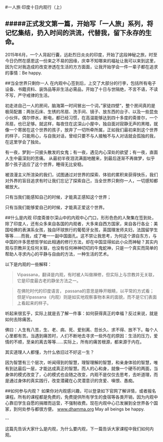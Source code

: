 #一人旅·印度十日内观行（上）

#####**正式发文第一篇，开始写「一人旅」系列，将记忆集结，扔入时间的洪流，代替我，留下永存的生命。**
---
2015年6月，一个人背起行囊，远赴烈日炎炎的印度，开始了这段神秘之旅，时至今日仍然在感恩这一份来之不易的因缘，庆幸不知哪来的福祉让我可以来到这里，因为它对我造成的改变渗透在生活的方方面面，让我开始学会一件一辈子都在追求的事情：Be happy.

##当全世界只剩你一人
在内观中心签到后，上交了大部分的行李，包括所有电子设备、书籍资料、装饰品等非生活必需品，开始了十日与世隔绝，不言不语，不读不写，严守戒律的生活。

初走进自己一人的房间，脑海第一时间冒出一个词，”家徒四壁“，整个房间真的是极简配置：两张石床、生锈的吊扇、洗手间、镜子、放东西的台子、以及一些昆虫小伙伴。偶尔停水，断电，都已经习惯，在高温能够达到四十多度的斋普尔，一个吊扇，也已足够。就这样，每夜住在这深山小屋中，独自面对寂静无声的黑暗，就像一个寄居在这个世界的孩子，放弃了一切所牵所属，正如我们最初来到这个世界的样子，只能用心，与自我对话，曾经只要不与人接触不与人对话就会孤独的我，在这里学会了独处。 
有一夜，梦到一只披头散发的女鬼；有一夜，遇见内心深处的欲望；有一夜，直面人生中最深刻的苦痛。 从最初半夜泪流满面地醒来，到最后逐渐不再做梦，似乎那个孩子适应了这个世界，睡得无比安稳。
 
被浪漫主义所渲染的我们，试图通过对世界的探索、体验的累积来获得快乐，我们对外界的盲目追求有时让我们忘记了探索自己，当全世界只剩你一人，一切感知都被放大。

只有当我们能感知自己的时候，才能真正感知这个世界；

只有当我们能够爱自己的时候，才能真正爱这个世界。


##什么是内观
印度斋普尔深山中的内观中心门口，形形色色的人聚集在签到处，除了印度人，还有众多来自各国的内观者，大多来自西方国家，来自各行各业：美国哈佛的表演系女孩，独自环球旅行的葡萄牙女孩，英国理发师夫妇，法国留学生等等……而我，成了唯一一副中国面孔。这不禁让我思考，为何这个源自东方，与中国的许多思想哲学如此相通的修行方法，却在中国显得如此小众而神秘？其实内观与宗教并无任何关联，也没有任何神神叨叨的牛鬼蛇神，只是一个真实而简单的帮助人寻求内心的平静与自由的方法，一种生活的艺术。

以下是内观的一些解释：

>Vipassana，翻译是内观，有时被人叫做禅修，但实际上与宗教并无关联，它是印度最古老的静坐方法之一。
>在佛陀时代的印度语言， passana的意思是睁开眼睛，以平常的方式看；但是Vipassana（内观）则是如实地观察事物本来的面貌，而不是它们表面上看起来的样子。听起来很玄乎，实际上就是去了解一件事：如何获得真正的幸福？反过来说，就是如何去除痛苦。 
佛曰：人生有八苦，生、老、病、死、爱别离、怨长久、求不得、放不下。每个人心里都有苦。当遇到痛苦时，人们不断地去寻求一些外在的原因：生活的压力，爱情的不顺，至亲的离去等等......实际上，所有的痛苦根源，都来源于内在。 其实道理人人都懂，为什么依旧过不好这一生？因为智慧有三个层次，听闻得到的智慧，理智理解的智慧，和亲身体验的智慧，唯有到达最后一层，才能达成真正的智慧。而人的心和身，就像一个硬币的两面，当身体的模式改变了，心的模式也会随之改变，内观不是仅仅去思考，去听道理，而是通过身体的真实践行，改变潜藏在心灵潜意识的贪爱、嗔恨、愚痴。



##如何参与内观？
如果你对内观感兴趣，可以登录如下官网了解详情，或者报名课程。所有的课程都是免费的，免费提供所有学生的食宿等各类开销，因为内观中心靠旧学生自愿的捐赠而运营，不强制收费。现在内观中心已发展到全世界各个国家，到何处参与都很方便。www.dhamma.orgMay all beings be happy. 

--

这篇先告诉大家什么是内观，为什么要内观，下一篇告诉大家课程中我们如何内观。